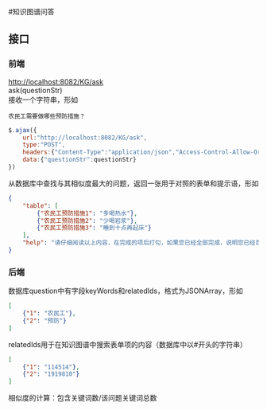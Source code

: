 #知识图谱问答
## 接口
### 前端
<http://localhost:8082/KG/ask>  
ask(questionStr)  
接收一个字符串，形如
```text
农民工需要做哪些预防措施？
```
```js
$.ajax({
    url:"http://localhost:8082/KG/ask",
    type:"POST",
    headers:{"Content-Type":"application/json","Access-Control-Allow-Origin":"*"},
    data:{"questionStr":questionStr}
})
```
从数据库中查找与其相似度最大的问题，返回一张用于对照的表单和提示语，形如  
```json
{
    "table": [
        {"农民工预防措施1": "多喝热水"},
        {"农民工预防措施2": "少喝岩浆"},
        {"农民工预防措施3": "睡到十点再起床"}
    ],
    "help": "请仔细阅读以上内容，在完成的项后打勾，如果您已经全部完成，说明您已经百毒不侵，可以下地干活了！"
}
```

### 后端
数据库question中有字段keyWords和relatedIds，格式为JSONArray，形如
```json
[
    {"1": "农民工"},
    {"2": "预防"}
]
```
relatedIds用于在知识图谱中搜索表单项的内容（数据库中以#开头的字符串）
```json
[
    {"1": "114514"},
    {"2": "1919810"}
]
```
相似度的计算：包含关键词数/该问题关键词总数

